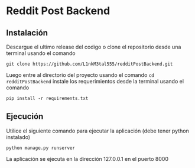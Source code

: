 # Reddit Post Backend

## Instalación

Descargue el ultimo release del codigo o clone el repositorio desde una terminal usando el comando

```
git clone https://github.com/L1nkM3tal555/redditPostBackend.git
```

Luego entre al directorio del proyecto usando el comando `cd redditPostBackend` instale los requerimientos desde la terminal usando el comando

```
pip install -r requirements.txt
```

## Ejecución

Utilice el siguiente comando para ejecutar la aplicación (debe tener python instalado)

```
python manage.py runserver
```

La aplicación se ejecuta en la dirección 127.0.0.1 en el puerto 8000
